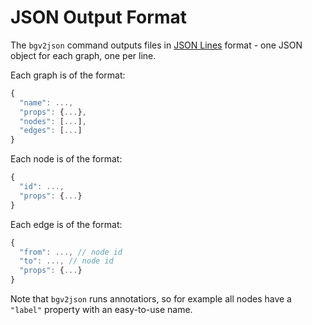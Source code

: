 # JSON Output Format

The `bgv2json` command outputs files in [JSON Lines](https://jsonlines.org/)
format - one JSON object for each graph, one per line.

Each graph is of the format:

```js
{
  "name": ...,
  "props": {...},
  "nodes": [...],
  "edges": [...]
}
```

Each node is of the format:

```js
{
  "id": ...,
  "props": {...}
}
```

Each edge is of the format:

```js
{
  "from": ..., // node id
  "to": ..., // node id
  "props": {...}
}
```

Note that `bgv2json` runs annotatiors, so for example all nodes have a `"label"`
property with an easy-to-use name.
